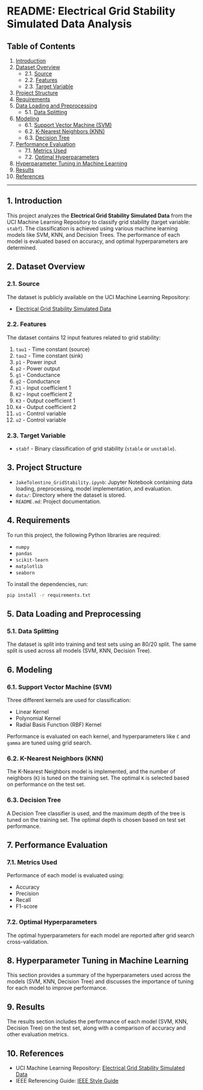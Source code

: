 
# README: Electrical Grid Stability Simulated Data Analysis

## Table of Contents
1. [Introduction](#1-introduction)
2. [Dataset Overview](#2-dataset-overview)
   - 2.1. [Source](#21-source)
   - 2.2. [Features](#22-features)
   - 2.3. [Target Variable](#23-target-variable)
3. [Project Structure](#3-project-structure)
4. [Requirements](#4-requirements)
5. [Data Loading and Preprocessing](#5-data-loading-and-preprocessing)
   - 5.1. [Data Splitting](#51-data-splitting)
6. [Modeling](#6-modeling)
   - 6.1. [Support Vector Machine (SVM)](#61-support-vector-machine-svm)
   - 6.2. [K-Nearest Neighbors (KNN)](#62-k-nearest-neighbors-knn)
   - 6.3. [Decision Tree](#63-decision-tree)
7. [Performance Evaluation](#7-performance-evaluation)
   - 7.1. [Metrics Used](#71-metrics-used)
   - 7.2. [Optimal Hyperparameters](#72-optimal-hyperparameters)
8. [Hyperparameter Tuning in Machine Learning](#8-hyperparameter-tuning-in-machine-learning)
9. [Results](#9-results)
10. [References](#10-references)

---

## 1. Introduction
This project analyzes the **Electrical Grid Stability Simulated Data** from the UCI Machine Learning Repository to classify grid stability (target variable: `stabf`). The classification is achieved using various machine learning models like SVM, KNN, and Decision Trees. The performance of each model is evaluated based on accuracy, and optimal hyperparameters are determined.

## 2. Dataset Overview

### 2.1. Source
The dataset is publicly available on the UCI Machine Learning Repository:
- [Electrical Grid Stability Simulated Data](https://archive.ics.uci.edu/dataset/471/electrical+grid+stability+simulated+data)

### 2.2. Features
The dataset contains 12 input features related to grid stability:
1. `tau1` - Time constant (source)
2. `tau2` - Time constant (sink)
3. `p1` - Power input
4. `p2` - Power output
5. `g1` - Conductance
6. `g2` - Conductance
7. `K1` - Input coefficient 1
8. `K2` - Input coefficient 2
9. `K3` - Output coefficient 1
10. `K4` - Output coefficient 2
11. `u1` - Control variable
12. `u2` - Control variable

### 2.3. Target Variable
- `stabf` - Binary classification of grid stability (`stable` or `unstable`).

## 3. Project Structure
- `JakeTolentino_GridStability.ipynb`: Jupyter Notebook containing data loading, preprocessing, model implementation, and evaluation.
- `data/`: Directory where the dataset is stored.
- `README.md`: Project documentation.

## 4. Requirements
To run this project, the following Python libraries are required:
- `numpy`
- `pandas`
- `scikit-learn`
- `matplotlib`
- `seaborn`

To install the dependencies, run:
```bash
pip install -r requirements.txt
```

## 5. Data Loading and Preprocessing

### 5.1. Data Splitting
The dataset is split into training and test sets using an 80/20 split. The same split is used across all models (SVM, KNN, Decision Tree).

## 6. Modeling

### 6.1. Support Vector Machine (SVM)
Three different kernels are used for classification:
- Linear Kernel
- Polynomial Kernel
- Radial Basis Function (RBF) Kernel

Performance is evaluated on each kernel, and hyperparameters like `C` and `gamma` are tuned using grid search.

### 6.2. K-Nearest Neighbors (KNN)
The K-Nearest Neighbors model is implemented, and the number of neighbors (`K`) is tuned on the training set. The optimal `K` is selected based on performance on the test set.

### 6.3. Decision Tree
A Decision Tree classifier is used, and the maximum depth of the tree is tuned on the training set. The optimal depth is chosen based on test set performance.

## 7. Performance Evaluation

### 7.1. Metrics Used
Performance of each model is evaluated using:
- Accuracy
- Precision
- Recall
- F1-score

### 7.2. Optimal Hyperparameters
The optimal hyperparameters for each model are reported after grid search cross-validation.

## 8. Hyperparameter Tuning in Machine Learning
This section provides a summary of the hyperparameters used across the models (SVM, KNN, Decision Tree) and discusses the importance of tuning for each model to improve performance.

## 9. Results
The results section includes the performance of each model (SVM, KNN, Decision Tree) on the test set, along with a comparison of accuracy and other evaluation metrics.

## 10. References
- UCI Machine Learning Repository: [Electrical Grid Stability Simulated Data](https://archive.ics.uci.edu/dataset/471/electrical+grid+stability+simulated+data)
- IEEE Referencing Guide: [IEEE Style Guide](https://www.bath.ac.uk/publications/library-guides-to-citing-referencing/attachments/ieee-style-guide.pdf)
